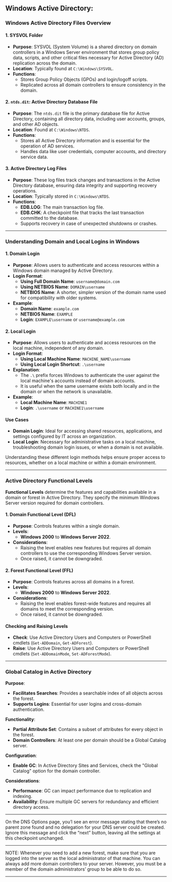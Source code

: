 ## Windows Active Directory:

### **Windows Active Directory Files Overview**

#### **1. SYSVOL Folder**
- **Purpose**: SYSVOL (System Volume) is a shared directory on domain controllers in a Windows Server environment that stores group policy data, scripts, and other critical files necessary for Active Directory (AD) replication across the domain.
- **Location**: Typically found at `C:\Windows\SYSVOL`.
- **Functions**:
  - Stores Group Policy Objects (GPOs) and login/logoff scripts.
  - Replicated across all domain controllers to ensure consistency in the domain.

#### **2. `ntds.dit`: Active Directory Database File**
- **Purpose**: The `ntds.dit` file is the primary database file for Active Directory, containing all directory data, including user accounts, groups, and other AD objects.
- **Location**: Found at `C:\Windows\NTDS`.
- **Functions**:
  - Stores all Active Directory information and is essential for the operation of AD services.
  - Handles data like user credentials, computer accounts, and directory service data.

#### **3. Active Directory Log Files**
- **Purpose**: These log files track changes and transactions in the Active Directory database, ensuring data integrity and supporting recovery operations.
- **Location**: Typically stored in `C:\Windows\NTDS`.
- **Functions**:
  - **EDB.LOG**: The main transaction log file.
  - **EDB.CHK**: A checkpoint file that tracks the last transaction committed to the database.
  - Supports recovery in case of unexpected shutdowns or crashes.

---

### **Understanding Domain and Local Logins in Windows**

#### **1. Domain Login**
- **Purpose**: Allows users to authenticate and access resources within a Windows domain managed by Active Directory.
- **Login Format**: 
  - **Using Full Domain Name**: `username@domain.com`
  - **Using NETBIOS Name**: `DOMAIN\username`
  - **NETBIOS Name**: A shorter, simpler version of the domain name used for compatibility with older systems.
- **Example**:
  - **Domain Name**: `example.com`
  - **NETBIOS Name**: `EXAMPLE`
  - **Login**: `EXAMPLE\username` or `username@example.com`

#### **2. Local Login**
- **Purpose**: Allows users to authenticate and access resources on the local machine, independent of any domain.
- **Login Format**:
  - **Using Local Machine Name**: `MACHINE_NAME\username`
  - **Using Local Login Shortcut**: `.\username`
- **Explanation**:
  - The `.\` prefix forces Windows to authenticate the user against the local machine's accounts instead of domain accounts.
  - It is useful when the same username exists both locally and in the domain or when the network is unavailable.
- **Example**:
  - **Local Machine Name**: `MACHINE1`
  - **Login**: `.\username` or `MACHINE1\username`

#### **Use Cases**
- **Domain Login**: Ideal for accessing shared resources, applications, and settings configured by IT across an organization.
- **Local Login**: Necessary for administrative tasks on a local machine, troubleshooting domain login issues, or when a domain is not available. 

Understanding these different login methods helps ensure proper access to resources, whether on a local machine or within a domain environment.

---

### **Active Directory Functional Levels**

**Functional Levels** determine the features and capabilities available in a domain or forest in Active Directory. They specify the minimum Windows Server version required for domain controllers.

#### **1. Domain Functional Level (DFL)**
- **Purpose**: Controls features within a single domain.
- **Levels**:
  - **Windows 2000** to **Windows Server 2022**.
- **Considerations**:
  - Raising the level enables new features but requires all domain controllers to use the corresponding Windows Server version.
  - Once raised, it cannot be downgraded.

#### **2. Forest Functional Level (FFL)**
- **Purpose**: Controls features across all domains in a forest.
- **Levels**:
  - **Windows 2000** to **Windows Server 2022**.
- **Considerations**:
  - Raising the level enables forest-wide features and requires all domains to meet the corresponding version.
  - Once raised, it cannot be downgraded.

#### **Checking and Raising Levels**
- **Check**: Use Active Directory Users and Computers or PowerShell cmdlets (`Get-ADDomain`, `Get-ADForest`).
- **Raise**: Use Active Directory Users and Computers or PowerShell cmdlets (`Set-ADDomainMode`, `Set-ADForestMode`).

---

### **Global Catalog in Active Directory**

**Purpose**:
- **Facilitates Searches**: Provides a searchable index of all objects across the forest.
- **Supports Logins**: Essential for user logins and cross-domain authentication.

**Functionality**:
- **Partial Attribute Set**: Contains a subset of attributes for every object in the forest.
- **Domain Controllers**: At least one per domain should be a Global Catalog server.

**Configuration**:
- **Enable GC**: In Active Directory Sites and Services, check the "Global Catalog" option for the domain controller.

**Considerations**:
- **Performance**: GC can impact performance due to replication and indexing.
- **Availability**: Ensure multiple GC servers for redundancy and efficient directory access.

---

On the DNS Options page, you’l see an error message stating that there’s no parent zone found and no delegation for your DNS server could be created. Ignore this message and click the “next” button, leaving all the settings at this checkpoint unchanged.

---

NOTE: Whenever you need to add a new forest, make sure that you are logged into the server as the local administrator of that machine. You can always add more domain controllers to your server. However, you must be a member of the domain administrators’ group to be able to do so.

---

